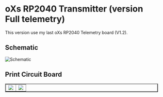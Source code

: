 # oXs RP2040 Transmitter (version Full telemetry)

This version use my last oXs RP2040 Telemetry board (V1.2).  

## Schematic
![Schematic](https://github.com/pierrotm777/oXs_RP2040_Gps_Baro_Acc_Gyro/blob/main/V1.2/OXS_RP2040_Full_v1.2.png)  

## Print Circuit Board
  <table border="2">
  <tr>
  <td><img src="https://github.com/pierrotm777/oXs_RP2040_Gps_Baro_Acc_Gyro/blob/main/V1.2/OXS_RP2040_Full_Top.jpg" border="0"/></td>
  <td><img src="https://github.com/pierrotm777/oXs_RP2040_Gps_Baro_Acc_Gyro/blob/main/V1.2/OXS_RP2040_Full_Bot.jpg" border="0"/></td>
  </tr>
  </table>
